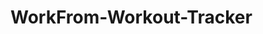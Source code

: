 # WorkFrom-Workout-Tracker  
   
        

      
    
     
     
        
    
    
   
       
   
  
  
     
   

